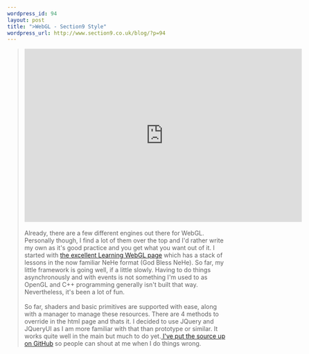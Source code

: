 ```yaml
--- 
wordpress_id: 94
layout: post
title: ">WebGL - Section9 Style"
wordpress_url: http://www.section9.co.uk/blog/?p=94
---
```

><iframe src="http://player.vimeo.com/video/15567246?portrait=0" width="640" height="400" frameborder="0"></iframe><br /><br />Already, there are a few different engines out there for WebGL. Personally though, I find a lot of them over the top and I'd rather write my own as it's good practice and you get what you want out of it. I started with <a href="http://learningwebgl.com/blog/">the excellent Learning WebGL page</a> which has a stack of lessons in the now familiar NeHe format (God Bless NeHe). So far, my little framework is going well, if a little slowly. Having to do things asynchronously and with events is not something I'm used to as OpenGL and C++ programming generally isn't built that way. Nevertheless, it's been a lot of fun. <br /><br />So far, shaders and basic primitives are supported with ease, along with a manager to manage these resources. There are 4 methods to override in the html page and thats it. I decided to use JQuery and JQueryUI as I am more familiar with that than prototype or similar. It works quite well in the main but much to do yet.<a href="http://github.com/OniDaito/S9WebGL"> I've put the source up on GitHub</a> so people can shout at me when I do things wrong.
